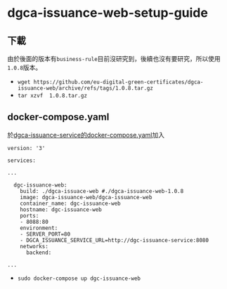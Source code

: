 # dgca-issuance-web-setup-guide

## 下載
由於後面的版本有`business-rule`目前沒研究到，後續也沒有要研究，所以使用`1.0.8`版本。
- `wget https://github.com/eu-digital-green-certificates/dgca-issuance-web/archive/refs/tags/1.0.8.tar.gz`
- `tar xzvf  1.0.8.tar.gz`

## docker-compose.yaml
於[dgca-issuance-service的docker-compose.yaml](https://github.com/DGC-TW-POC/dgca-issuance-service-setup-guide/blob/main/README.md#docker-compose)加入
```
version: '3'

services:

...

  dgc-issuance-web:
    build: ./dgca-issuace-web #./dgca-issuance-web-1.0.8
    image: dgca-issuance-web/dgca-issuance-web
    container_name: dgc-issuance-web
    hostname: dgc-issuance-web
    ports:
    - 8088:80
    environment:
    - SERVER_PORT=80
    - DGCA_ISSUANCE_SERVICE_URL=http://dgc-issuance-service:8080
    networks:
      backend:
      
...

```

- `sudo docker-compose up dgc-issuance-web`
